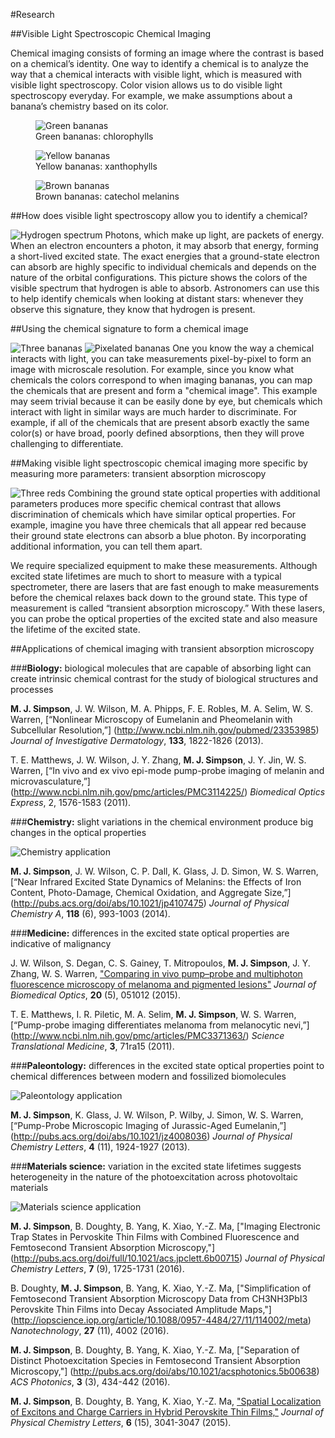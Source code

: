 #Research

##Visible Light Spectroscopic Chemical Imaging

Chemical imaging consists of forming an image where the contrast is based on a chemical’s identity. One way to identify a
chemical is to analyze the way that a chemical interacts with visible light, which is measured with visible light
spectroscopy. Color vision allows us to do visible light spectroscopy everyday. For example, we make assumptions about a
banana’s chemistry based on its color. 

<div class="media">
<figure class="media-left">
    <img alt='Green bananas' src='../images/research/green_banana.png'>
    <figcaption>Green bananas: chlorophylls</figcaption>
</figure>

<figure class="media-left">
    <img alt='Yellow bananas' src='../images/research/yellow_banana.png'>
    <figcaption>Yellow bananas: xanthophylls</figcaption>
</figure>

<figure class="media-left">
    <img alt='Brown bananas' src='../images/research/brown_banana.png'>
    <figcaption>Brown bananas: catechol melanins</figcaption>
</figure>
</div>

##How does visible light spectroscopy allow you to identify a chemical?

![Hydrogen spectrum](research/hydrogen_spectrum.png)
Photons, which make up light, are packets of energy. When an electron encounters a photon, it may absorb that energy, forming
a short-lived excited state. The exact energies that a ground-state electron can absorb are highly specific to individual
chemicals and depends on the nature of the orbital configurations. This picture shows the colors of the visible spectrum that
hydrogen is able to absorb. Astronomers can use this to help identify chemicals when looking at distant stars: whenever they
observe this signature, they know that hydrogen is present.

##Using the chemical signature to form a chemical image

![Three bananas](research/three_bananas.png)
![Pixelated bananas](research/pixelated_bananas.png)
One you know the way a chemical interacts with light, you can take measurements pixel-by-pixel to form an image with
microscale resolution. For example, since you know what chemicals the colors
correspond to when imaging bananas, you can map the chemicals that are present and form a "chemical image". This example may seem trivial because it can be easily done by eye, but chemicals which interact with light in similar ways are much harder to
discriminate. For example, if all of the chemicals that are present absorb exactly the same color(s) or have broad, poorly
defined absorptions, then they will prove challenging to differentiate.

##Making visible light spectroscopic chemical imaging more specific by measuring more parameters: transient absorption microscopy

![Three reds](research/three_reds.png)
Combining the ground state optical properties with additional parameters produces more specific chemical contrast that
allows discrimination of chemicals which have similar optical properties. For example, imagine you have three chemicals that
all appear red because their ground state electrons can absorb a blue photon. By incorporating additional information, you
can tell them apart. 

We require specialized equipment to make these measurements. Although excited state lifetimes are much to short to measure with a typical spectrometer, there are lasers that are fast enough to make measurements before the
chemical relaxes back down to the ground state. This type of measurement is called “transient absorption microscopy.” With
these lasers, you can probe the optical properties of the excited state and also measure the lifetime of the excited state.

##Applications of chemical imaging with transient absorption microscopy

###**Biology:** biological molecules that are capable of absorbing light can create intrinsic chemical contrast for the study of biological structures and processes

**M. J. Simpson**, J. W. Wilson, M. A. Phipps, F. E. Robles, M. A. Selim, W. S. Warren, [“Nonlinear Microscopy of Eumelanin
and Pheomelanin with Subcellular Resolution,”] (http://www.ncbi.nlm.nih.gov/pubmed/23353985) *Journal of Investigative
Dermatology*, **133**, 1822-1826 (2013).

T. E. Matthews, J. W. Wilson, J. Y. Zhang, **M. J. Simpson**, J. Y. Jin, W. S. Warren, [“In vivo and ex vivo epi-mode pump-probe imaging of melanin and microvasculature,”] (http://www.ncbi.nlm.nih.gov/pmc/articles/PMC3114225/) *Biomedical
Optics Express*, 2, 1576-1583 (2011). 

###**Chemistry:** slight variations in the chemical environment produce big changes in the optical properties

![Chemistry application](research/chemistry.gif)

**M. J. Simpson**, J. W. Wilson, C. P. Dall, K. Glass, J. D. Simon, W. S. Warren, [“Near Infrared Excited State Dynamics of
Melanins: the Effects of Iron Content, Photo-Damage, Chemical Oxidation, and Aggregate Size,”]
(http://pubs.acs.org/doi/abs/10.1021/jp4107475) *Journal of Physical Chemistry A*, **118** (6), 993-1003 (2014).

###**Medicine:** differences in the excited state optical properties are indicative of malignancy

J. W. Wilson, S. Degan, C. S. Gainey, T. Mitropoulos, **M. J. Simpson**, J. Y. Zhang, W. S. Warren, ["Comparing in vivo
pump–probe and multiphoton fluorescence microscopy of melanoma and pigmented lesions"](http://biomedicaloptics.spiedigitallibrary.org/article.aspx?articleid=1983980) *Journal of Biomedical Optics*,
**20** (5), 051012 (2015). 

T. E. Matthews, I. R. Piletic, M. A. Selim, **M. J. Simpson**, W. S. Warren, [“Pump-probe imaging differentiates melanoma
from melanocytic nevi,”] (http://www.ncbi.nlm.nih.gov/pmc/articles/PMC3371363/) *Science Translational Medicine*, **3**,
71ra15 (2011).

###**Paleontology:** differences in the excited state optical properties point to chemical differences between modern and fossilized biomolecules

![Paleontology application](research/paleontology.gif)

**M. J. Simpson**, K. Glass, J. W. Wilson, P. Wilby, J. Simon, W. S. Warren, [“Pump-Probe Microscopic Imaging of
Jurassic-Aged Eumelanin,”] (http://pubs.acs.org/doi/abs/10.1021/jz4008036) *Journal of Physical Chemistry Letters*, **4**
(11), 1924-1927 (2013).

###**Materials science:** variation in the excited state lifetimes suggests heterogeneity in the nature of the photoexcitation across photovoltaic materials

![Materials science application](research/materials.gif)

**M. J. Simpson**, B. Doughty, B. Yang, K. Xiao, Y.-Z. Ma, ["Imaging Electronic Trap States in Pervoskite Thin Films with Combined Fluorescence and Femtosecond Transient Absorption Microscopy,"] (http://pubs.acs.org/doi/full/10.1021/acs.jpclett.6b00715) *Journal of Physical Chemistry Letters*, **7** (9), 1725-1731 (2016).

B. Doughty, **M. J. Simpson**, B. Yang, K. Xiao, Y.-Z. Ma, ["Simplification of Femtosecond Transient Absorption Microscopy Data from CH3NH3PbI3 Perovskite Thin Films into Decay Associated Amplitude Maps,"] (http://iopscience.iop.org/article/10.1088/0957-4484/27/11/114002/meta) *Nanotechnology*, **27** (11), 4002 (2016).

**M. J. Simpson**, B. Doughty, B. Yang, K. Xiao, Y.-Z. Ma, ["Separation of Distinct Photoexcitation Species in Femtosecond Transient Absorption Microscopy,"] (http://pubs.acs.org/doi/abs/10.1021/acsphotonics.5b00638) *ACS Photonics*, **3** (3), 434-442 (2016).

**M. J. Simpson**, B. Doughty, B. Yang, K. Xiao, Y.-Z. Ma, ["Spatial Localization of Excitons and Charge Carriers in Hybrid
Perovskite Thin Films,"](http://pubs.acs.org/doi/abs/10.1021/acs.jpclett.5b01050) *Journal of Physical Chemistry Letters*,
**6** (15), 3041-3047 (2015).

